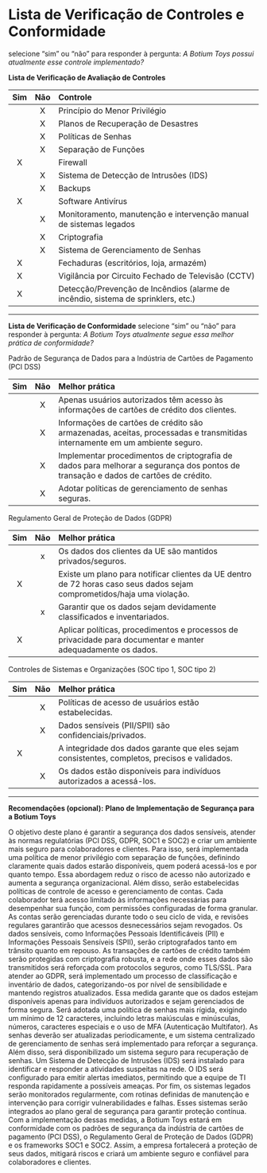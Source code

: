 # Lista de Verificação de Controles e Conformidade
selecione “sim” ou “não” para responder à pergunta: *A Botium Toys possui atualmente esse controle implementado?*

**Lista de Verificação de Avaliação de Controles**

| Sim | Não | Controle                                                                          |
| :-: | :-: | :-------------------------------------------------------------------------------- |
|     |  X  | Princípio do Menor Privilégio                                                     |
|     |  X  | Planos de Recuperação de Desastres                                                |
|     |  X  | Políticas de Senhas                                                               |
|     |  X  | Separação de Funções                                                              |
|  X  |     | Firewall                                                                          |
|     |  X  | Sistema de Detecção de Intrusões (IDS)                                            |
|     |  X  | Backups                                                                           |
|  X  |     | Software Antivírus                                                                |
|     |  X  | Monitoramento, manutenção e intervenção manual de sistemas legados                |
|     |  X  | Criptografia                                                                      |
|     |  X  | Sistema de Gerenciamento de Senhas                                                |
|  X  |     | Fechaduras (escritórios, loja, armazém)                                           |
|  X  |     | Vigilância por Circuito Fechado de Televisão (CCTV)                               |
|  X  |     | Detecção/Prevenção de Incêndios (alarme de incêndio, sistema de sprinklers, etc.) |

---

**Lista de Verificação de Conformidade**
selecione “sim” ou “não” para responder à pergunta: *A Botium Toys atualmente segue essa melhor prática de conformidade?*

Padrão de Segurança de Dados para a Indústria de Cartões de Pagamento (PCI DSS)

| Sim | Não | Melhor prática                                                                                                                      |
| :-: | :-: | :---------------------------------------------------------------------------------------------------------------------------------- |
|     |  X  | Apenas usuários autorizados têm acesso às informações de cartões de crédito dos clientes.                                           |
|     |  X  | Informações de cartões de crédito são armazenadas, aceitas, processadas e transmitidas internamente em um ambiente seguro.          |
|     |  X  | Implementar procedimentos de criptografia de dados para melhorar a segurança dos pontos de transação e dados de cartões de crédito. |
|     |  X  | Adotar políticas de gerenciamento de senhas seguras.                                                                                |

Regulamento Geral de Proteção de Dados (GDPR)

| Sim | Não | Melhor prática                                                                                                          |
| :-: | :-: | :---------------------------------------------------------------------------------------------------------------------- |
|     |  x  | Os dados dos clientes da UE são mantidos privados/seguros.                                                              |
|  X  |     | Existe um plano para notificar clientes da UE dentro de 72 horas caso seus dados sejam comprometidos/haja uma violação. |
|     |  x  | Garantir que os dados sejam devidamente classificados e inventariados.                                                  |
|  X  |     | Aplicar políticas, procedimentos e processos de privacidade para documentar e manter adequadamente os dados.            |

Controles de Sistemas e Organizações (SOC tipo 1, SOC tipo 2)

| Sim | Não | Melhor prática                                                                                |
| :-: | :-: | :-------------------------------------------------------------------------------------------- |
|     |  X  | Políticas de acesso de usuários estão estabelecidas.                                          |
|     |  X  | Dados sensíveis (PII/SPII) são confidenciais/privados.                                        |
|  X  |     | A integridade dos dados garante que eles sejam consistentes, completos, precisos e validados. |
|     |  X  | Os dados estão disponíveis para indivíduos autorizados a acessá-los.                          |

---

**Recomendações (opcional):** 
**Plano de Implementação de Segurança para a Botium Toys**

O objetivo deste plano é garantir a segurança dos dados sensíveis, atender às normas regulatórias (PCI DSS, GDPR, SOC1 e SOC2) e criar um ambiente mais seguro para colaboradores e clientes.
Para isso, será implementada uma política de menor privilégio com separação de funções, definindo claramente quais dados estarão disponíveis, quem poderá acessá-los e por quanto tempo. Essa abordagem reduz o risco de acesso não autorizado e aumenta a segurança organizacional.
Além disso, serão estabelecidas políticas de controle de acesso e gerenciamento de contas. Cada colaborador terá acesso limitado às informações necessárias para desempenhar sua função, com permissões configuradas de forma granular. As contas serão gerenciadas durante todo o seu ciclo de vida, e revisões regulares garantirão que acessos desnecessários sejam revogados.
Os dados sensíveis, como Informações Pessoais Identificáveis (PII) e Informações Pessoais Sensíveis (SPII), serão criptografados tanto em trânsito quanto em repouso. As transações de cartões de crédito também serão protegidas com criptografia robusta, e a rede onde esses dados são transmitidos será reforçada com protocolos seguros, como TLS/SSL.
Para atender ao GDPR, será implementado um processo de classificação e inventário de dados, categorizando-os por nível de sensibilidade e mantendo registros atualizados. Essa medida garante que os dados estejam disponíveis apenas para indivíduos autorizados e sejam gerenciados de forma segura.
Será adotada uma política de senhas mais rígida, exigindo um mínimo de 12 caracteres, incluindo letras maiúsculas e minúsculas, números, caracteres especiais e o uso de MFA (Autenticação Multifator). As senhas deverão ser atualizadas periodicamente, e um sistema centralizado de gerenciamento de senhas será implementado para reforçar a segurança. Além disso, será disponibilizado um sistema seguro para recuperação de senhas.
Um Sistema de Detecção de Intrusões (IDS) será instalado para identificar e responder a atividades suspeitas na rede. O IDS será configurado para emitir alertas imediatos, permitindo que a equipe de TI responda rapidamente a possíveis ameaças.
Por fim, os sistemas legados serão monitorados regularmente, com rotinas definidas de manutenção e intervenção para corrigir vulnerabilidades e falhas. Esses sistemas serão integrados ao plano geral de segurança para garantir proteção contínua.
Com a implementação dessas medidas, a Botium Toys estará em conformidade com os padrões de segurança da indústria de cartões de pagamento (PCI DSS), o Regulamento Geral de Proteção de Dados (GDPR) e os frameworks SOC1 e SOC2. Assim, a empresa fortalecerá a proteção de seus dados, mitigará riscos e criará um ambiente seguro e confiável para colaboradores e clientes.
